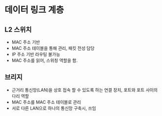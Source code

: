 # 데이터 링크 계층

## L2 스위치

- MAC 주소 기반
- MAC 주소 테이블을 통해 관리, 패킷 전성 담당
- IP 주소 기반 라우팅 불가능
- MAC 주소를 읽어, 스위칭 역할을 함.

## 브리지

- 근거리 통신망(LAN)을 상호 접속 할 수 있도록 하는 연결 장치, 포트와 포트 사이의 다리 역할
- MAC 주소를 MAC 주소 테이블로 관리
- 서로 다른 LAN으로 하나의 통신망 구축시, 쓰임

